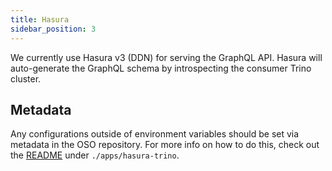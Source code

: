 ```yaml
---
title: Hasura
sidebar_position: 3
---
```


We currently use Hasura v3 (DDN) for serving the GraphQL API.
Hasura will auto-generate the GraphQL schema by introspecting
the consumer Trino cluster.

## Metadata

Any configurations outside of environment variables should be set via metadata in the OSO repository.
For more info on how to do this, check out the
[README](https://github.com/opensource-observer/oso/tree/main/apps/hasura-trino) under `./apps/hasura-trino`.
